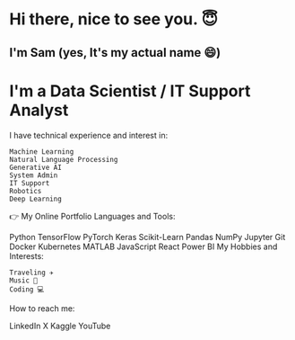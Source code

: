 
<!---
Enyaude/Enyaude is a ✨ special ✨ repository because its `README.md` (this file) appears on your GitHub profile.
You can click the Preview link to take a look at your changes.
--->

#                                              Hi there, nice to see you. 😇
##                                          I'm Sam (yes, It's my actual name 😄)

#                                         I'm a Data Scientist / IT Support Analyst

I have technical experience and interest in:

    Machine Learning
    Natural Language Processing
    Generative AI
    System Admin
    IT Support
    Robotics
    Deep Learning

👉 My Online Portfolio
Languages and Tools:

Python TensorFlow PyTorch Keras Scikit-Learn Pandas NumPy Jupyter Git Docker Kubernetes MATLAB JavaScript React Power BI
My Hobbies and Interests:

    Traveling ✈
    Music 🎹
    Coding 💻

How to reach me:

LinkedIn X Kaggle YouTube
